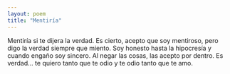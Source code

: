 ```yaml
---
layout: poem
title: "Mentiría"
---
```


Mentiría si te dijera la verdad.
Es cierto, acepto que soy mentiroso,
pero digo la verdad siempre que miento.
Soy honesto hasta la hipocresía
y cuando engaño soy sincero.
Al negar las cosas, las acepto por dentro.
Es verdad... te quiero tanto que te odio
y te odio tanto que te amo.
